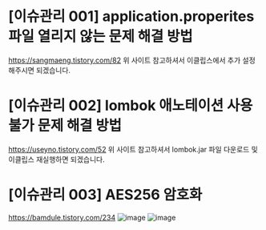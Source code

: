 # [이슈관리 001] application.properites 파일 열리지 않는 문제 해결 방법
https://sangmaeng.tistory.com/82 
위 사이트 참고하셔서 이클립스에서 추가 설정 해주시면 되겠습니다.

# [이슈관리 002] lombok 애노테이션 사용 불가 문제 해결 방법
https://useyno.tistory.com/52
위 사이트 참고하셔서 lombok.jar 파일 다운로드 및 이클립스 재실행하면 되겠습니다.
# [이슈관리 003] AES256 암호화
https://bamdule.tistory.com/234
![image](https://user-images.githubusercontent.com/110449133/191160686-c01fb043-9132-4fb5-8a2a-75962fb54bbb.png)
![image](https://user-images.githubusercontent.com/110449133/191160715-850f008e-63f8-496b-b5b9-3d32e8ff05e9.png)
